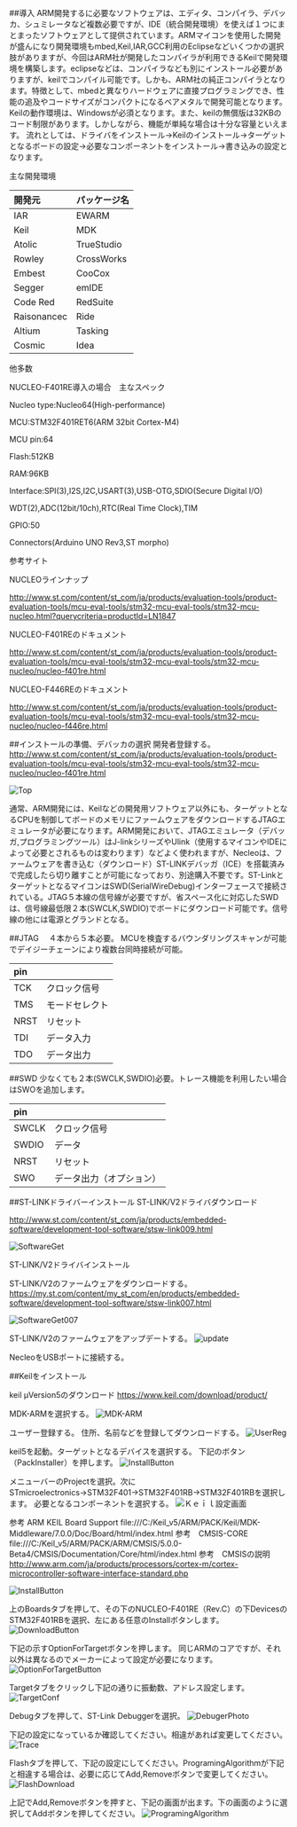 ##導入
ARM開発するに必要なソフトウェアは、エディタ、コンパイラ、デバッカ、シュミレータなど複数必要ですが、IDE（統合開発環境）を使えば１つにまとまったソフトウェアとして提供されています。ARMマイコンを使用した開発が盛んになり開発環境もmbed,Keil,IAR,GCC利用のEclipseなどいくつかの選択肢がありますが、今回はARM社が開発したコンパイラが利用できるKeilで開発環境を構築します。eclipseなどは、コンパイラなども別にインストール必要がありますが、keilでコンパイル可能です。しかも、ARM社の純正コンパイラとなります。特徴として、mbedと異なりハードウェアに直接プログラミングでき、性能の追及やコードサイズがコンパクトになるベアメタルで開発可能となります。Keilの動作環境は、Windowsが必須となります。また、keilの無償版は32KBのコード制限があります。しかしながら、機能が単純な場合は十分な容量といえます。
流れとしては、ドライバをインストール→Keilのインストール→ターゲットとなるボードの設定→必要なコンポーネントをインストール→書き込みの設定となります。

主な開発環境

| 開発元 | パッケージ名 |
|:--|:--|
| IAR | EWARM |
| Keil | MDK |
| Atolic | TrueStudio |
| Rowley | CrossWorks |
| Embest | CooCox |
| Segger | emIDE |
| Code Red | RedSuite |
| Raisonancec | Ride |
| Altium | Tasking |
| Cosmic | Idea |

他多数


NUCLEO-F401RE導入の場合　主なスペック

Nucleo type:Nucleo64(High-performance)

MCU:STM32F401RET6(ARM 32bit Cortex-M4)

MCU pin:64

Flash:512KB

RAM:96KB

Interface:SPI(3),I2S,I2C,USART(3),USB-OTG,SDIO(Secure Digital I/O)

WDT(2),ADC(12bit/10ch),RTC(Real Time Clock),TIM

GPIO:50

Connectors(Arduino UNO Rev3,ST morpho)

参考サイト

NUCLEOラインナップ

http://www.st.com/content/st_com/ja/products/evaluation-tools/product-evaluation-tools/mcu-eval-tools/stm32-mcu-eval-tools/stm32-mcu-nucleo.html?querycriteria=productId=LN1847

NUCLEO-F401REのドキュメント

http://www.st.com/content/st_com/ja/products/evaluation-tools/product-evaluation-tools/mcu-eval-tools/stm32-mcu-eval-tools/stm32-mcu-nucleo/nucleo-f401re.html

NUCLEO-F446REのドキュメント

http://www.st.com/content/st_com/ja/products/evaluation-tools/product-evaluation-tools/mcu-eval-tools/stm32-mcu-eval-tools/stm32-mcu-nucleo/nucleo-f446re.html


##インストールの準備、デバッカの選択
開発者登録する。
http://www.st.com/content/st_com/ja/products/evaluation-tools/product-evaluation-tools/mcu-eval-tools/stm32-mcu-eval-tools/stm32-mcu-nucleo/nucleo-f401re.html

![Top](../img/F401Top.png)


通常、ARM開発には、Keilなどの開発用ソフトウェア以外にも、ターゲットとなるCPUを制御してボードのメモリにファームウェアをダウンロードするJTAGエミュレータが必要になります。ARM開発において、JTAGエミュレータ（デバッガ,プログラミングツール）はJ-linkシリーズやUlink（使用するマイコンやIDEによって必要とされるものは変わります）などよく使われますが、Necleoは、ファームウェアを書き込む（ダウンロード）ST-LINKデバッガ（ICE）を搭載済みで完成したら切り離すことが可能になっており、別途購入不要です。ST-LinkとターゲットとなるマイコンはSWD(SerialWireDebug)インターフェースで接続されている。JTAG５本線の信号線が必要ですが、省スペース化に対応したSWDは、信号線最低限２本(SWCLK,SWDIO)でボードにダウンロード可能です。信号線の他には電源とグランドとなる。

##JTAG　
４本から５本必要。
MCUを検査するバウンダリングスキャンが可能でデイジーチェーンにより複数台同時接続が可能。

| pin |  |
|:--|:--|
| TCK | クロック信号 |
| TMS | モードセレクト |
| NRST | リセット |
| TDI | データ入力 |
| TDO | データ出力 |

##SWD
少なくても２本(SWCLK,SWDIO)必要。トレース機能を利用したい場合はSWOを追加します。

| pin |  |
|:--|:--|
| SWCLK | クロック信号 |
| SWDIO | データ |
| NRST | リセット |
| SWO | データ出力（オプション） |

##ST-LINKドライバーインストール
ST-LINK/V2ドライバダウンロード

http://www.st.com/content/st_com/ja/products/embedded-software/development-tool-software/stsw-link009.html

![SoftwareGet](../img/SoftwareGet009.png)

ST-LINK/V2ドライバインストール

ST-LINK/V2のファームウェアをダウンロードする。
https://my.st.com/content/my_st_com/en/products/embedded-software/development-tool-software/stsw-link007.html


![SoftwareGet007](../img/GETSoftware.png)


ST-LINK/V2のファームウェアをアップデートする。
![update](../img/update.png)

NecleoをUSBポートに接続する。

##Keilをインストール

keil μVersion5のダウンロード
https://www.keil.com/download/product/

MDK-ARMを選択する。
![MDK-ARM](../img/MDK-ARM.png)

ユーザー登録する。 住所、名前などを登録してダウンロードする。
![UserReg](../img/userTmp.png)

keil5を起動。ターゲットとなるデバイスを選択する。
下記のボタン（PackInstaller）を押します。
![InstallButton](../img/BoradPackInstall.jpg)

メニューバーのProjectを選択。次にSTmicroelectronics→STM32F401→STM32F401RB→STM32F401RBを選択します。
必要となるコンポーネントを選択する。
![Ｋｅｉｌ設定画面](../img/Keil_Soc_Select.jpg)

参考 ARM KEIL Board Support
file:///C:/Keil_v5/ARM/PACK/Keil/MDK-Middleware/7.0.0/Doc/Board/html/index.html
参考　CMSIS-CORE
file:///C:/Keil_v5/ARM/PACK/ARM/CMSIS/5.0.0-Beta4/CMSIS/Documentation/Core/html/index.html
参考　CMSISの説明
http://www.arm.com/ja/products/processors/cortex-m/cortex-microcontroller-software-interface-standard.php


![InstallButton](../img/ManegerInstallButton.png)

上のBoardsタブを押して、その下のNUCLEO-F401RE（Rev.C）の下DevicesのSTM32F401RBを選択、左にある任意のInstallボタンします。
![DownloadButton](../img/BoardDownload.jpg)

下記の示すOptionForTargetボタンを押します。
同じARMのコアですが、それ以外は異なるのでメーカーによって設定が必要になります。
![OptionForTargetButton](../img/OptionForTarget.png)


Targetタブをクリックし下記の通りに振動数、アドレス設定します。
![TargetConf](../img/TargetPhoto.png)


Debugタブを押して、ST-Link Debuggerを選択。
![DebugerPhoto](../img/DebugerPhoto.png)


下記の設定になっているか確認してください。相違があれば変更してください。
![Trace](../img/Trace.png)


Flashタブを押して、下記の設定にしてください。ProgramingAlgorithmが下記と相違する場合は、必要に応じてAdd,Removeボタンで変更してください。
![FlashDownload](../img/FlashDownload.png)


上記でAdd,Removeボタンを押すと、下記の画面が出ます。下の画面のように選択してAddボタンを押してください。
![ProgramingAlgorithm](../img/ProgramingAlgorithm.png)
